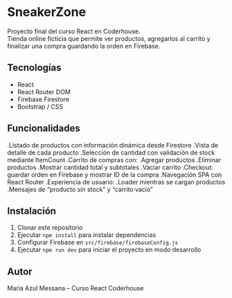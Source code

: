 # SneakerZone
Proyecto final del curso React en Coderhouse.  
Tienda online ficticia que permite ver productos, agregarlos al carrito y finalizar una compra guardando la orden en Firebase.

## Tecnologías
- React  
- React Router DOM  
- Firebase Firestore  
- Bootstrap / CSS

## Funcionalidades

.Listado de productos con información dinámica desde Firestore
.Vista de detalle de cada producto
.Selección de cantidad con validación de stock mediante ItemCount
.Carrito de compras con:
.Agregar productos
.Eliminar productos
.Mostrar cantidad total y subtotales
.Vaciar carrito
.Checkout: guardar orden en Firebase y mostrar ID de la compra
.Navegación SPA con React Router
.Experiencia de usuario:
.Loader mientras se cargan productos
.Mensajes de “producto sin stock” y “carrito vacío”

## Instalación
1. Clonar este repositorio  
2. Ejecutar `npm install` para instalar dependencias  
3. Configurar Firebase en `src/firebase/firebaseConfig.js`  
4. Ejecutar `npm run dev` para iniciar el proyecto en modo desarrollo

## Autor
Maria Azul Messana – Curso React Coderhouse
